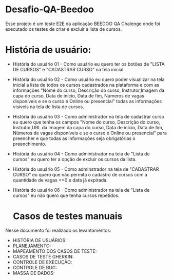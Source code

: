 # Desafio-QA-Beedoo
Esse projeto é um teste E2E da aplicação BEEDOO QA Chalenge onde foi executado os testes de criar e excluir a lista de cursos.  

# História de usuário:

- História do usuário 01 - Como usuário eu quero ter os botões de "LISTA DE CURSOS" e "CADASTRAR CURSO" na tela inicial.
- História do usuário 02 - Como usuário eu quero poder visualizar na tela inicial a lista de todos os cursos cadastrados na plataforma e com as informações "Nome do curso, Descrição do curso, Instrutor,Imagem da capa do curso, Data de início, Data de fim, Números de vagas disponíveis e se o curso é Online ou presencial" todas as informações visíveis na tela de lista de cursos.
- História do usuário 03 - Como administrador na tela de cadastrar curso eu quero que tenha os campos  "Nome do curso, Descrição do curso, Instrutor,URL da Imagem da capa do curso, Data de início, Data de fim, Números de vagas disponíveis e se o curso é Online ou presencial" para preencher e que todas as informações seja obrigatórias o preenchimento.
- História do usuário 04 - Como administrador na tela de "Lista de cursos" eu quero ter a opção de excluir os cursos da lista.
- História do usuário 05 - Como adminstrador na tela de "CADASTRAR CURSO" eu quero que não permita o cadastro de cursos com a quantidade de vagas <=0 e data já expirada.
- História do usuário 06 - Como administrador na tela de "Lista de cursos" eu não quero que tenha cursos repetidos.

  # Casos de testes manuais
 Nesse documento foi realizado os levantamentos:

 - HISTÓRIA DE USUÁRIOS:
 - PLANEJAMENTO:
 - MAPEAMENTO DOS CASOS DE TESTE:
 - CASOS DE TESTE GHERKIN:
 - CONTROLE DE EXECUÇÃO:
 - CONTROLE DE BUG:
 - MASSA DE DADOS:


